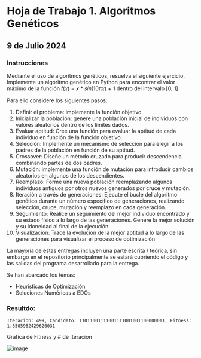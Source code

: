 # Hoja de Trabajo 1. Algoritmos Genéticos
## 9 de Julio 2024
### Instrucciones
Mediante el uso de algoritmos genéticos, resuelva el siguiente ejercicio.
Implemente un algoritmo genético en Python para encontrar el valor máximo de la función 𝑓(𝑥) = 𝑥 * 𝑠𝑖𝑛(10π𝑥) + 1 dentro del intervalo [0, 1]

Para ello considere los siguientes pasos:
1. Definir el problema: implemente la función objetivo
2. Inicializar la población: genere una población inicial de individuos con valores aleatorios dentro de los
límites dados.
3. Evaluar aptitud: Cree una función para evaluar la aptitud de cada individuo en función de la función objetivo.
4. Selección: Implemente un mecanismo de selección para elegir a los padres de la población en función de
su aptitud.
5. Crossover: Diseñe un método cruzado para producir descendencia combinando partes de dos padres.
6. Mutación: implemente una función de mutación para introducir cambios aleatorios en algunos de los
descendientes.
7. Reemplazo: Forme una nueva población reemplazando algunos individuos antiguos por otros nuevos
generados por cruce y mutación.
8. Iteración a través de generaciones: Ejecute el bucle del algoritmo genético durante un número específico de
generaciones, realizando selección, cruce, mutación y reemplazo en cada generación.
9. Seguimiento: Realice un seguimiento del mejor individuo encontrado y su estado físico a lo largo de las
generaciones. Genere la mejor solución y su idoneidad al final de la ejecución.
10. Visualización: Trace la evolución de la mejor aptitud a lo largo de las generaciones para visualizar el
proceso de optimización

La mayoría de estas entregas incluyen una parte escrita / teórica, sin embargo en el repositorio principalmente se estará cubriendo el código y las salidas del programa desarrollado para la entrega.

Se han abarcado los temas:

  - Heurísticas de Optimización
  - Soluciones Numéricas a EDOs

### Resultdo:
```
Iteracion: 499, Candidato: 11011001111001111001001100000011, Fitness: 1.8505952429626031
```

Grafica de Fitness y # de Iteracion

![image](https://github.com/user-attachments/assets/21e7e9be-8021-4d55-81bd-492d081ca23f)
